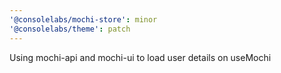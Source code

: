 ```yaml
---
'@consolelabs/mochi-store': minor
'@consolelabs/theme': patch
---
```


Using mochi-api and mochi-ui to load user details on useMochi
